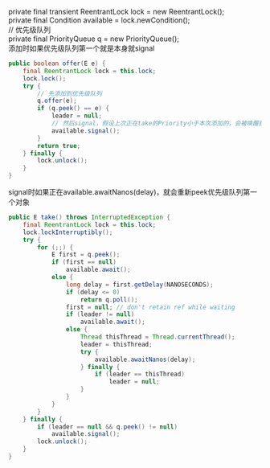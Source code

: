 private final transient ReentrantLock lock = new ReentrantLock();  
private final Condition available = lock.newCondition();  
// 优先级队列  
private final PriorityQueue<E> q = new PriorityQueue<E>();  
添加时如果优先级队列第一个就是本身就signal  
```java
public boolean offer(E e) {
    final ReentrantLock lock = this.lock;
    lock.lock();
    try {
        // 先添加到优先级队列
        q.offer(e);
        if (q.peek() == e) {
            leader = null;
            // 然后signal，假设上次正在take的Priority小于本次添加的，会被唤醒获取本次Delay对象再await
            available.signal();
        }
        return true;
    } finally {
        lock.unlock();
    }
}
```
signal时如果正在available.awaitNanos(delay)，就会重新peek优先级队列第一个对象  
```java
public E take() throws InterruptedException {
    final ReentrantLock lock = this.lock;
    lock.lockInterruptibly();
    try {
        for (;;) {
            E first = q.peek();
            if (first == null)
                available.await();
            else {
                long delay = first.getDelay(NANOSECONDS);
                if (delay <= 0)
                    return q.poll();
                first = null; // don't retain ref while waiting
                if (leader != null)
                    available.await();
                else {
                    Thread thisThread = Thread.currentThread();
                    leader = thisThread;
                    try {
                        available.awaitNanos(delay);
                    } finally {
                        if (leader == thisThread)
                            leader = null;
                    }
                }
            }
        }
    } finally {
        if (leader == null && q.peek() != null)
            available.signal();
        lock.unlock();
    }
}
```